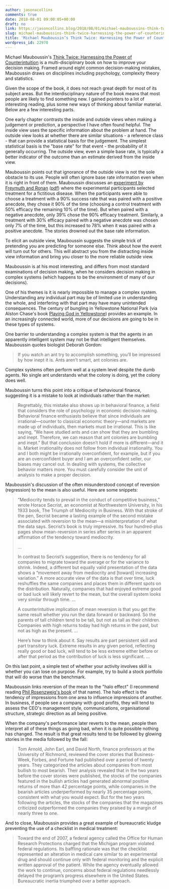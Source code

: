 ```yaml
---
author: jasonacollins
comments: true
date: 2018-08-01 09:00:05+00:00
draft: no
link: https://jasoncollins.blog/2018/08/01/michael-mauboussins-think-twice-harnessing-the-power-of-counterintuition/
slug: michael-mauboussins-think-twice-harnessing-the-power-of-counterintuition
title: 'Michael Mauboussin’s Think Twice: Harnessing the Power of Counterintuition'
wordpress_id: 22970
---
```


Michael Mauboussin's [Think Twice: Harnessing the Power of Counterintuition](https://amzn.to/2L5MPOn) is a multi-disciplinary book on how to improve your decision making. Framed around eight common decision-making mistakes, Mauboussin draws on disciplines including psychology, complexity theory and statistics.

Given the scope of the book, it does not reach great depth for most of its subject areas. But the interdisciplinary nature of the book means that most people are likely to find something new. I gained pointers to a lot of interesting reading, plus some new ways of thinking about familiar material. Below are a few interesting parts.

One early chapter contrasts the inside and outside views when making a judgement or prediction, a perspective I have often found helpful. The inside view uses the specific information about the problem at hand. The outside view looks at whether there are similar situations - a reference class - that can provide a statistical basis for the judgement. The simplest statistical basis is the "base rate" for that event - the probability of it generally occurring. The outside view, even a simple base rate, is typically a better indicator of the outcome than an estimate derived from the inside view.

Mauboussin points out that ignorance of the outside view is not the sole obstacle to its use. People will often ignore base rate information even when it is right in front of them. Mauboussin discusses an [experiment by Freymuth and Ronan](http://doi.org/10.1023/B:JOCS.0000037615.23350.f3) ([pdf](https://deepblue.lib.umich.edu/bitstream/handle/2027.42/44856/10880_2004_Article_489105.pdf?sequence=1)) where the experimental participants selected treatment for a fictitious disease. When the participants were able to choose a treatment with a 90% success rate that was paired with a positive anecdote, they chose it 90% of the time (choosing a control treatment with 50% efficacy the remaining 10% of the time). But when paired with a negative anecdote, only 39% chose the 90% efficacy treatment. Similarly, a treatment with 30% efficacy paired with a negative anecdote was chosen only 7% of the time, but this increased to 78% when it was paired with a positive anecdote. The stories drowned out the base rate information.

To elicit an outside view, Mauboussin suggests the simple trick of pretending you are predicting for someone else. Think about how the event will turn out for others. This will abstract you from the distracting inside view information and bring you closer to the more reliable outside view.

Mauboussin is at his most interesting, and differs from most standard examinations of decision making, when he considers decision making in complex systems (which happens to be the environment of many of our decisions).

One of his themes is it is nearly impossible to manage a complex system. Understanding any individual part may be of limited use in understanding the whole, and interfering with that part may have many unintended consequences. The century of bungling in Yellowstone National Park (via Alston Chase's book [Playing God in Yellowstone](https://amzn.to/2L3J4sW)) provides an example. In an increasingly connected world, more of our decisions are going to be in these types of systems.

One barrier to understanding a complex system is that the agents in an apparently intelligent system may not be that intelligent themselves. Mauboussin quotes biologist Deborah Gordon:


<blockquote>If you watch an ant try to accomplish something, you’ll be impressed by how inept it is. Ants aren’t smart, ant colonies are.</blockquote>


Complex systems often perform well at a system level despite the dumb agents. No single ant understands what the colony is doing, yet the colony does well.

Mauboussin turns this point into a critique of behavioural finance, suggesting it is a mistake to look at individuals rather than the market:


<blockquote>Regrettably, this mistake also shows up in behavioral finance, a field that considers the role of psychology in economic decision making. Behavioral finance enthusiasts believe that since individuals are irrational—counter to classical economic theory—and markets are made up of individuals, then markets must be irrational. This is like saying, “We have studied ants and can show that they are bumbling and inept. Therefore, we can reason that ant colonies are bumbling and inept.” But that conclusion doesn’t hold if more is different—and it is. Market irrationality does not follow from individual irrationality. You and I both might be irrationally overconfident, for example, but if you are an overconfident buyer and I am an overconfident seller, our biases may cancel out. In dealing with systems, the collective behavior matters more. You must carefully consider the unit of analysis to make a proper decision.</blockquote>


Mauboussin's discussion of the often misunderstood concept of reversion (regression) to the mean is also useful. Here are some snippets:


<blockquote>“Mediocrity tends to prevail in the conduct of competitive business,” wrote Horace Secrist, an economist at Northwestern University, in his 1933 book, The Triumph of Mediocrity in Business. With that stroke of the pen, Secrist became a lasting example of the second mistake associated with reversion to the mean—a misinterpretation of what the data says. Secrist’s book is truly impressive. Its four hundred-plus pages show mean-reversion in series after series in an apparent affirmation of the tendency toward mediocrity.

...

In contrast to Secrist’s suggestion, there is no tendency for all companies to migrate toward the average or for the variance to shrink. Indeed, a different but equally valid presentation of the data shows a “movement away from mediocrity and [toward] increasing variation.” A more accurate view of the data is that over time, luck reshuffles the same companies and places them in different spots on the distribution. Naturally, companies that had enjoyed extreme good or bad luck will likely revert to the mean, but the overall system looks very similar through time. ...

A counterintuitive implication of mean reversion is that you get the same result whether you run the data forward or backward. So the parents of tall children tend to be tall, but not as tall as their children. Companies with high returns today had high returns in the past, but not as high as the present. ...

Here’s how to think about it. Say results are part persistent skill and part transitory luck. Extreme results in any given period, reflecting really good or bad luck, will tend to be less extreme either before or after that period as the contribution of luck is less significant. ...</blockquote>


On this last point, a simple test of whether your activity involves skill is whether you can lose on purpose. For example, try to build a stock portfolio that will do worse than the benchmark.

Mauboussin links reversion of the mean to the "halo effect" (I recommend reading [Phil Rosenzweig's book](https://jasoncollins.blog/2016/09/21/rosenzweigs-the-halo-effect-and-the-eight-other-business-delusions-that-deceive-managers/) of that name). The halo effect is the tendency of impressions from one area to influence impressions of another. In business, if people see a company with good profits, they will tend to assess the CEO's management style, communications, organisational structure, strategic direction as all being positive.

When the company's performance later reverts to the mean, people then interpret all of these things as going bad, when it is quite possible nothing has changed. The result is that great results tend to be followed by glowing stories in the media followed by the fall:


<blockquote>Tom Arnold, John Earl, and David North, finance professors at the University of Richmond, reviewed the cover stories that Business-Week, Forbes, and Fortune had published over a period of twenty years. They categorized the articles about companies from most bullish to most bearish. Their analysis revealed that in the two years before the cover stories were published, the stocks of the companies featured in the bullish articles had generated abnormal positive returns of more than 42 percentage points, while companies in the bearish articles underperformed by nearly 35 percentage points, consistent with what you would expect. But for the two years following the articles, the stocks of the companies that the magazines criticized outperformed the companies they praised by a margin of nearly three to one.</blockquote>


And to close, Mauboussin provides a great example of bureaucratic kludge preventing the use of a checklist in medical treatment:


<blockquote>Toward the end of 2007, a federal agency called the Office for Human Research Protections charged that the Michigan program violated federal regulations. Its baffling rationale was that the checklist represented an alteration in medical care similar to an experimental drug and should continue only with federal monitoring and the explicit written approval of the patient. While the agency eventually allowed the work to continue, concerns about federal regulations needlessly delayed the program’s progress elsewhere in the United States. Bureaucratic inertia triumphed over a better approach.</blockquote>
